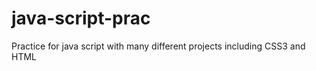 # java-script-prac

Practice for java script 
with many different projects including CSS3 and HTML

